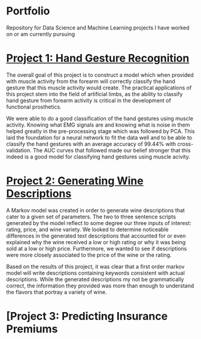 # Portfolio
Repository for Data Science and Machine Learning projects I have worked on or am currently pursuing

# [Project 1: Hand Gesture Recognition](https://github.com/hammij/DataMining)
The overall goal of this project is to construct a model which when provided with muscle activity from the forearm will correctly classify the hand gesture that this muscle activity would create. The practical applications of this project stem into the field of artificial limbs, as the ability to classify hand gesture from forearm activity is critical in the development of functional prosthetics.

We were able to do a good classification of the hand gestures using muscle activity. Knowing what EMG signals are and knowing what is noise in them helped greatly in the pre-processing stage which was followed by PCA. This laid the foundation for a neural network to fit the data well and to be able to classify the hand gestures with an average accuracy of 99.44% with cross-validation. The AUC curves that followed made our belief stronger that this indeed is a good model for classifying hand gestures using muscle acivity.

# [Project 2: Generating Wine Descriptions](https://github.com/hammij/WineProject)
A Markov model was created in order to generate wine descriptions that cater to a given set of parameters. The two to three sentence scripts generated by the model reflect to some degree our three inputs of interest: rating, price, and wine variety. We looked to determine noticeable differences in the generated text descriptions that accounted for or even explained why the wine received a low or high rating or why it was being sold at a low or high price. Furthermore, we wanted to see if descriptions were more closely associated to the price of the wine or the rating.

Based on the results of this project, it was clear that a first order markov model will write descriptions containing keywords consistent with actual descriptions. While the generated descriptions my not be grammatically correct, the information they provided was more than enough to understand the flavors that portray a variety of wine.

# [Project 3: Predicting Insurance Premiums
